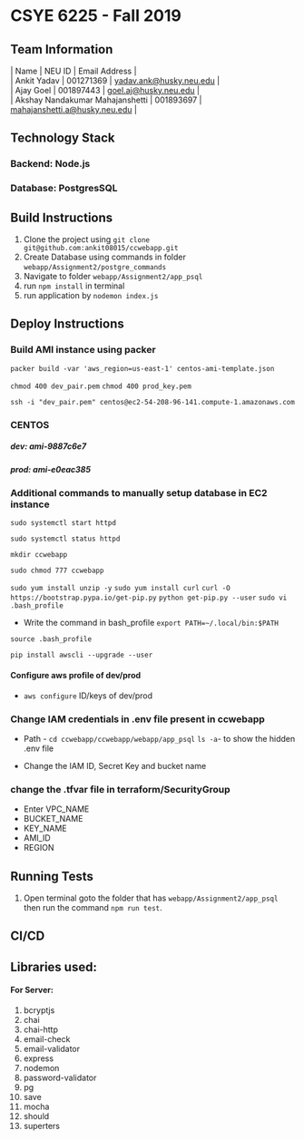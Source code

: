 # CSYE 6225 - Fall 2019

## Team Information

| Name | NEU ID | Email Address |  
| Ankit Yadav | 001271369 | yadav.ank@husky.neu.edu |  
| Ajay Goel | 001897443 | goel.aj@husky.neu.edu |  
| Akshay Nandakumar Mahajanshetti | 001893697 | mahajanshetti.a@husky.neu.edu |  


## Technology Stack

### Backend: Node.js
### Database: PostgresSQL


## Build Instructions

1. Clone the project using ` git clone git@github.com:ankit08015/ccwebapp.git `
2. Create Database using commands in folder `webapp/Assignment2/postgre_commands`
3. Navigate to folder ` webapp/Assignment2/app_psql `
4. run `npm install` in terminal
5. run application by ` nodemon index.js `

## Deploy Instructions

### Build AMI instance using packer

`packer build -var 'aws_region=us-east-1' centos-ami-template.json `


`chmod 400 dev_pair.pem`
`chmod 400 prod_key.pem`

`ssh -i "dev_pair.pem" centos@ec2-54-208-96-141.compute-1.amazonaws.com`

### CENTOS
##### dev: ami-9887c6e7
##### prod: ami-e0eac385 

### Additional commands to manually setup database in EC2 instance

`sudo systemctl start httpd`

`sudo systemctl status httpd`

`mkdir ccwebapp`

`sudo chmod 777 ccwebapp`

`sudo yum install unzip -y`
`sudo yum install curl`
`curl -O https://bootstrap.pypa.io/get-pip.py`
`python get-pip.py --user`
`sudo vi .bash_profile`
- Write the command in bash_profile
`export PATH=~/.local/bin:$PATH` 

` source .bash_profile `

`pip install awscli --upgrade --user`
#### Configure aws profile of dev/prod
- ` aws configure `
ID/keys of dev/prod

### Change IAM credentials in .env file present in ccwebapp

- Path - `cd ccwebapp/ccwebapp/webapp/app_psql`
`ls -a`- to show the hidden .env file

- Change the IAM ID, Secret Key and bucket name

### change the .tfvar file in terraform/SecurityGroup

- Enter VPC_NAME
- BUCKET_NAME
- KEY_NAME
- AMI_ID
- REGION

## Running Tests
1. Open terminal goto the folder that has `webapp/Assignment2/app_psql` then run the command `npm run test`.

## CI/CD

## Libraries used:
#### For Server:
1. bcryptjs
2. chai
3. chai-http
4. email-check
5. email-validator
6. express
7. nodemon
8. password-validator
9. pg
10. save
11. mocha
12. should
13. superters
